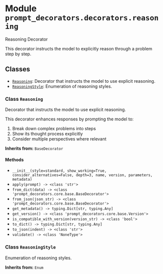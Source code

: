 # Module `prompt_decorators.decorators.reasoning`

Reasoning Decorator

This decorator instructs the model to explicitly reason through a problem step by step.

## Classes

- [`Reasoning`](#class-reasoning): Decorator that instructs the model to use explicit reasoning.
- [`ReasoningStyle`](#class-reasoningstyle): Enumeration of reasoning styles.

### Class `Reasoning`

Decorator that instructs the model to use explicit reasoning.

This decorator enhances responses by prompting the model to:
1. Break down complex problems into steps
2. Show its thought process explicitly
3. Consider multiple perspectives where relevant

**Inherits from:** `BaseDecorator`

#### Methods

- `__init__(style=standard, show_working=True, consider_alternatives=False, depth=3, name, version, parameters, metadata)`
- `apply(prompt) -> <class 'str'>`
- `from_dict(data) -> <class 'prompt_decorators.core.base.BaseDecorator'>`
- `from_json(json_str) -> <class 'prompt_decorators.core.base.BaseDecorator'>`
- `get_metadata() -> typing.Dict[str, typing.Any]`
- `get_version() -> <class 'prompt_decorators.core.base.Version'>`
- `is_compatible_with_version(version_str) -> <class 'bool'>`
- `to_dict() -> typing.Dict[str, typing.Any]`
- `to_json(indent) -> <class 'str'>`
- `validate() -> <class 'NoneType'>`

### Class `ReasoningStyle`

Enumeration of reasoning styles.

**Inherits from:** `Enum`


